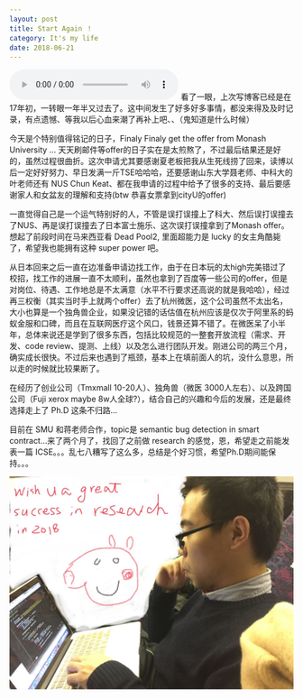 ```yaml
---
layout: post
title: Start Again ！ 
category: It's my life
date: 2018-06-21
---
```

<audio autoplay controls="controls">
  <source type="audio/mpeg" src="/res/my_music/岁月如歌.mp3"></source>
  
  <p>Your browser does not support the audio element.</p>
</audio>
看了一眼，上次写博客已经是在17年初，一转眼一年半又过去了。这中间发生了好多好多事情，都没来得及及时记录，有点遗憾、等我以后心血来潮了再补上吧、、（鬼知道是什么时候）

今天是个特别值得铭记的日子，Finaly Finaly get the offer from Monash University ... 天天刷邮件等offer的日子实在是太煎熬了，不过最后结果还是好的，虽然过程很曲折。这次申请尤其要感谢夏老板把我从生死线捞了回来，读博以后一定好好努力、早日发满一斤TSE哈哈哈，还要感谢山东大学聂老师、中科大的叶老师还有 NUS Chun Keat、都在我申请的过程中给予了很多的支持、最后要感谢家人和女盆友的理解和支持(btw 恭喜女票拿到cityU的offer)

一直觉得自己是一个运气特别好的人，不管是误打误撞上了科大、然后误打误撞去了NUS、再是误打误撞去了日本富士施乐、这次误打误撞拿到了Monash offer。想起了前段时间在马来西亚看 Dead Pool2, 里面超能力是 lucky 的女主角酷毙了，希望我也能拥有这种 super power 吧。

从日本回来之后一直在边准备申请边找工作，由于在日本玩的太high完美错过了校招，找工作的进展一直不太顺利，虽然也拿到了百度等一些公司的offer，但是对岗位、待遇、工作地总是不太满意（水平不行要求还高说的就是我哈哈），经过再三权衡（其实当时手上就两个offer）去了杭州微医，这个公司虽然不太出名，大小也算是一个独角兽企业，如果没记错的话估值在杭州应该是仅次于阿里系的蚂蚁金服和口碑，而且在互联网医疗这个风口，钱景还算不错了。在微医呆了小半年，总体来说还是学到了很多东西，包括比较规范的一整套开放流程（需求、开发、code review、提测、上线）以及怎么进行团队开发。刚进公司的两三个月，确实成长很快。不过后来也遇到了瓶颈，基本上在填前面人的坑，没什么意思，所以走的时候就比较果断了。

在经历了创业公司（Tmxmall 10-20人）、独角兽（微医 3000人左右）、以及跨国公司（Fuji xerox maybe 8w人全球?），结合自己的兴趣和今后的发展，还是最终选择走上了 Ph.D 这条不归路...

目前在 SMU 和蒋老师合作，topic是 semantic bug detection in smart contract...来了两个月了，找回了之前做 research 的感觉，恩，希望走之前能发表一篇 ICSE。。。乱七八糟写了这么多，总结是个好习惯，希望Ph.D期间能保持。。。 

![](/res/my_image/18-06-21-01.jpg)












